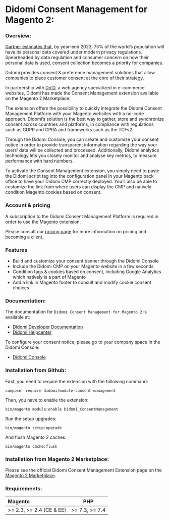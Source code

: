 # Didomi Consent Management for Magento 2:

### Overview:

[Gartner estimates that](https://www.didomi.io/gartner/market-guide-2020), by year-end 2023, 75% of the world’s population will have its personal data covered under modern privacy regulations. Spearheaded by data regulation and consumer concern on how their personal data is used, consent collection becomes a priority for companies.

Didomi provides consent & preference management solutions that allow companies to place customer consent at the core of their strategy.

In partnership with [Dn’D](https://www.dnd.fr/), a web agency specialized in e-commerce websites, Didomi has made the Consent Management extension available on the Magento 2 Marketplace.

The extension offers the possibility to quickly integrate the Didomi Consent Management Platform with your Magento websites with a no-code approach. Didomi’s solution is the best way to gather, store and synchronize consent across countries and platforms, in compliance with regulations such as GDPR and CPRA and frameworks such as the TCFv2.

Through the Didomi Console, you can create and customize your consent notice in order to provide transparent information regarding the way your users’ data will be collected and processed. Additionally, Didomi  analytics technology lets you closely monitor and analyse key metrics, to measure performance with hard numbers.

To activate the Consent Management extension, you simply need to paste the Didomi script tag into the configuration panel in your Magento back office to have your Didomi CMP correctly deployed. You’ll also be able to customize the link from where users can display the CMP and natively condition Magento cookies based on consent.

### Account & pricing

A subscription to the Didomi Consent Management Platform is required in order to use the Magento extension.

Please consult our [pricing page](https://www.didomi.io/pricing) for more information on pricing and becoming a client.

### Features

* Build and customize your consent banner through the Didomi Console
* Include the Didomi CMP on your Magento website in a few seconds
* Condition tags & cookies based on consent, including Google Analytics which natively is a part of Magento
* Add a link in Magento footer to consult and modify cookie consent choices

### Documentation:

The documentation for `Didomi Consent Management for Magento 2` is available at:
* [Didomi Developer Documentation](https://developers.didomi.io/)
* [Didomi Helpcenter](https://support.didomi.io/set-up-didomi-for-magento-2)

To configure your consent notice, please go to your company space in the Didomi Console:
* [Didomi Console](https://console.didomi.io/)

### Installation from Github:

First, you need to require the extension with the following command:
```
composer require didomi/module-consent-management
```
Then, you have to enable the extension:
```
bin/magento module:enable Didomi_ConsentManagement
```
Run the setup upgrades:
```
bin/magento setup:upgrade
```
And flush Magento 2 caches:
```
bin/magento cache:flush
```
### Installation from Magento 2 Marketplace:

Please see the official Didomi Consent Management Extension page on the [Magento 2 Marketplace](https://marketplace.magento.com/extensions/content-customizations/personalization-experience-management.html).

### Requirements:

| Magento                    | PHP             |
| :--------------------------| :--------------:|
| \>= 2.3, \>= 2.4 (CE & EE) | \>= 7.3, >= 7.4 |
